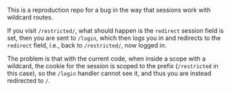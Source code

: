 This is a reproduction repo for a bug in the way that sessions work with wildcard routes.

If you visit `/restricted/`, what should happen is the `redirect` session field is set, then you are sent to `/login`, which then logs you in and redirects to the `redirect` field, i.e., back to `/restricted/`, now logged in.

The problem is that with the current code, when inside a scope with a wildcard, the cookie for the session is scoped to the prefix (`/restricted` in this case), so the `/login` handler cannot see it, and thus you are instead redirected to `/`.
